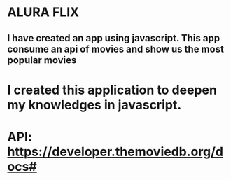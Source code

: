 # ALURA FLIX #
## I have created an app using javascript. This app consume an api of movies and show us the most popular movies ##
# I created this application to deepen my knowledges in javascript. #

# API: https://developer.themoviedb.org/docs#
